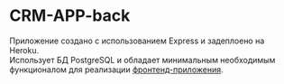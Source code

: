 # CRM-APP-back

Приложение создано с использованием Express и задеплоено на Heroku.   
Использует БД PostgreSQL и обладает минимальным необходимым функционалом для реализации [фронтенд-приложения](https://crm-app-front.vercel.app/).


